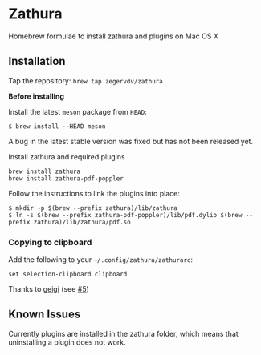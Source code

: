 # Zathura

Homebrew formulae to install zathura and plugins on Mac OS X

## Installation
Tap the repository:
```brew tap zegervdv/zathura```

__Before installing__

Install the latest `meson` package from `HEAD`:
```
$ brew install --HEAD meson
```
A bug in the latest stable version was fixed but has not been released yet.

Install zathura and required plugins
```
brew install zathura
brew install zathura-pdf-poppler
```
Follow the instructions to link the plugins into place:
```
$ mkdir -p $(brew --prefix zathura)/lib/zathura
$ ln -s $(brew --prefix zathura-pdf-poppler)/lib/pdf.dylib $(brew --prefix zathura)/lib/zathura/pdf.so
```

### Copying to clipboard
Add the following to your `~/.config/zathura/zathurarc`:
```
set selection-clipboard clipboard
```
Thanks to [geigi](https://github.com/geigi) (see [#5](https://github.com/zegervdv/homebrew-zathura/issues/5))

## Known Issues
Currently plugins are installed in the zathura folder, which means that uninstalling
a plugin does not work.
